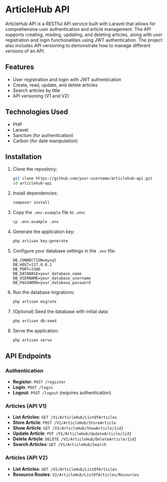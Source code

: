 # ArticleHub API
ArticleHub API is a RESTful API  service built with Laravel that allows for comprehensive user authentication and article management. The API supports creating, reading, updating, and deleting articles, along with user registration and login functionalities using JWT authentication. The project also includes API versioning to demonstrate how to manage different versions of an API.


## Features

- User registration and login with JWT authentication
- Create, read, update, and delete articles
- Search articles by title
- API versioning (V1 and V2)

## Technologies Used

- PHP
- Laravel
- Sanctum (for authentication)
- Carbon (for date manipulation)


## Installation

1. Clone the repository:

    ```bash
    git clone https://github.com/your-username/articlehub-api.git
    cd articlehub-api
    ```

2. Install dependencies:

    ```bash
    composer install
    ```

3. Copy the `.env.example` file to `.env`:

    ```bash
    cp .env.example .env
    ```

4. Generate the application key:

    ```bash
    php artisan key:generate
    ```

5. Configure your database settings in the `.env` file:

    ```plaintext
    DB_CONNECTION=mysql
    DB_HOST=127.0.0.1
    DB_PORT=3306
    DB_DATABASE=your_database_name
    DB_USERNAME=your_database_username
    DB_PASSWORD=your_database_password
    ```

6. Run the database migrations:

    ```bash
    php artisan migrate
    ```

7. (Optional) Seed the database with initial data:

    ```bash
    php artisan db:seed
    ```

8. Serve the application:

    ```bash
    php artisan serve
    ```

## API Endpoints

### Authentication

- **Register**: `POST /register`
- **Login**: `POST /login`
- **Logout**: `POST /logout` (requires authentication)

### Articles (API V1)

- **List Articles**: `GET /V1/ArticleHub/ListOfArticles`
- **Store Article**: `POST /V1/ArticleHub/StoreArticle`
- **Show Article**: `GET /V1/ArticleHub/ShowArticle/{id}`
- **Update Article**: `PUT /V1/ArticleHub/UpdateArticle/{id}`
- **Delete Article**: `DELETE /V1/ArticleHub/DeleteArticle/{id}`
- **Search Articles**: `GET /V1/ArticleHub/Search`

### Articles (API V2)

- **List Articles**: `GET /V2/ArticleHub/ListOfArticles`
- **Resource Routes**: `V2/ArticleHub/ListOfArticles/Resources`

